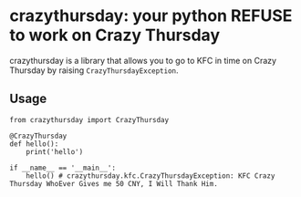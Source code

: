 # crazythursday: your python REFUSE to work on Crazy Thursday

crazythursday is a library that allows you to go to KFC in time on Crazy Thursday by raising `CrazyThursdayException`. 

## Usage

```
from crazythursday import CrazyThursday

@CrazyThursday
def hello():
    print('hello')

if __name__ == '__main__':
    hello() # crazythursday.kfc.CrazyThursdayException: KFC Crazy Thursday WhoEver Gives me 50 CNY, I Will Thank Him.
```

